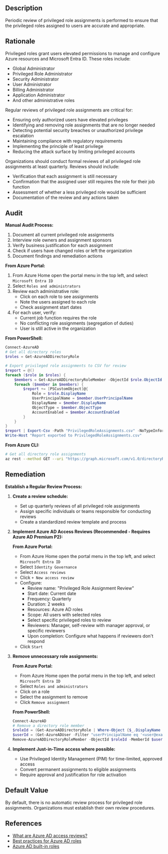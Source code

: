 ## Description

Periodic review of privileged role assignments is performed to ensure that the privileged roles assigned to users are accurate and appropriate.

## Rationale

Privileged roles grant users elevated permissions to manage and configure Azure resources and Microsoft Entra ID. These roles include:
- Global Administrator
- Privileged Role Administrator
- Security Administrator
- User Administrator
- Billing Administrator
- Application Administrator
- And other administrative roles

Regular reviews of privileged role assignments are critical for:
- Ensuring only authorized users have elevated privileges
- Identifying and removing role assignments that are no longer needed
- Detecting potential security breaches or unauthorized privilege escalation
- Maintaining compliance with regulatory requirements
- Implementing the principle of least privilege
- Reducing the attack surface by limiting privileged accounts

Organizations should conduct formal reviews of all privileged role assignments at least quarterly. Reviews should include:
- Verification that each assignment is still necessary
- Confirmation that the assigned user still requires the role for their job function
- Assessment of whether a less privileged role would be sufficient
- Documentation of the review and any actions taken

## Audit

**Manual Audit Process:**

1. Document all current privileged role assignments
2. Interview role owners and assignment sponsors
3. Verify business justification for each assignment
4. Check if users have changed roles or left the organization
5. Document findings and remediation actions

**From Azure Portal:**

1. From Azure Home open the portal menu in the top left, and select `Microsoft Entra ID`
2. Select `Roles and administrators`
3. Review each administrative role:
   - Click on each role to see assignments
   - Note the users assigned to each role
   - Check assignment start dates
4. For each user, verify:
   - Current job function requires the role
   - No conflicting role assignments (segregation of duties)
   - User is still active in the organization

**From PowerShell:**

```powershell
Connect-AzureAD
# Get all directory roles
$roles = Get-AzureADDirectoryRole

# Export privileged role assignments to CSV for review
$report = @()
foreach ($role in $roles) {
    $members = Get-AzureADDirectoryRoleMember -ObjectId $role.ObjectId
    foreach ($member in $members) {
        $report += [PSCustomObject]@{
            Role = $role.DisplayName
            UserPrincipalName = $member.UserPrincipalName
            DisplayName = $member.DisplayName
            ObjectType = $member.ObjectType
            AccountEnabled = $member.AccountEnabled
        }
    }
}
$report | Export-Csv -Path "PrivilegedRoleAssignments.csv" -NoTypeInformation
Write-Host "Report exported to PrivilegedRoleAssignments.csv"
```

**From Azure CLI:**

```bash
# Get all directory role assignments
az rest --method GET --uri "https://graph.microsoft.com/v1.0/directoryRoles" --query "value[].{RoleName:displayName, RoleId:id}" -o json
```

## Remediation

**Establish a Regular Review Process:**

1. **Create a review schedule:**
   - Set up quarterly reviews of all privileged role assignments
   - Assign specific individuals or teams responsible for conducting reviews
   - Create a standardized review template and process

2. **Implement Azure AD Access Reviews (Recommended - Requires Azure AD Premium P2):**

   **From Azure Portal:**
   - From Azure Home open the portal menu in the top left, and select `Microsoft Entra ID`
   - Select `Identity Governance`
   - Select `Access reviews`
   - Click `+ New access review`
   - Configure:
     - Review name: "Privileged Role Assignment Review"
     - Start date: Current date
     - Frequency: Quarterly
     - Duration: 2 weeks
     - Resources: Azure AD roles
     - Scope: All users with selected roles
     - Select specific privileged roles to review
     - Reviewers: Manager, self-review with manager approval, or specific reviewers
     - Upon completion: Configure what happens if reviewers don't respond
   - Click `Start`

3. **Remove unnecessary role assignments:**

   **From Azure Portal:**
   - From Azure Home open the portal menu in the top left, and select `Microsoft Entra ID`
   - Select `Roles and administrators`
   - Click on a role
   - Select the assignment to remove
   - Click `Remove assignment`

   **From PowerShell:**
   ```powershell
   Connect-AzureAD
   # Remove a directory role member
   $roleId = (Get-AzureADDirectoryRole | Where-Object {$_.DisplayName -eq "<RoleName>"}).ObjectId
   $userId = (Get-AzureADUser -Filter "userPrincipalName eq '<user@example.com>'").ObjectId
   Remove-AzureADDirectoryRoleMember -ObjectId $roleId -MemberId $userId
   ```

4. **Implement Just-in-Time access where possible:**
   - Use Privileged Identity Management (PIM) for time-limited, approved access
   - Convert permanent assignments to eligible assignments
   - Require approval and justification for role activation

## Default Value

By default, there is no automatic review process for privileged role assignments. Organizations must establish their own review procedures.

## References

- [What are Azure AD access reviews?](https://docs.microsoft.com/en-us/azure/active-directory/governance/access-reviews-overview)
- [Best practices for Azure AD roles](https://docs.microsoft.com/en-us/azure/active-directory/roles/best-practices)
- [Azure AD built-in roles](https://docs.microsoft.com/en-us/azure/active-directory/roles/permissions-reference)

